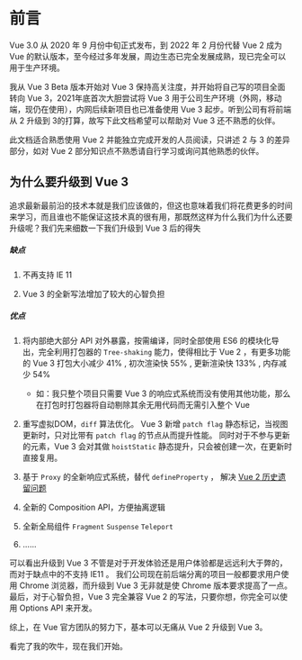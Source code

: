 # 前言

Vue 3.0 从 2020 年 9 月份中旬正式发布，到 2022 年 2 月份代替 Vue 2 成为 Vue 的默认版本，至今经过多年发展，周边生态已完全发展成熟，现已完全可以用于生产环境。



我从 Vue 3 Beta 版本开始对 Vue 3 保持高关注度，并开始将自己写的项目全面转向 Vue 3，2021年底首次大胆尝试将 Vue 3 用于公司生产环境（外网，移动端，现仍在使用），内网后续新项目也已准备使用 Vue 3 起步。听到公司有将前端从 2 升级到 3的打算，故写下此文档希望可以帮助对 Vue 3 还不熟悉的伙伴。



此文档适合熟悉使用 Vue 2 并能独立完成开发的人员阅读，只讲述 2 与 3 的差异部分，如对 Vue 2 部分知识点不熟悉请自行学习或询问其他熟悉的伙伴。



## 为什么要升级到 Vue 3

追求最新最前沿的技术本就是我们应该做的，但这也意味着我们将花费更多的时间来学习，而且谁也不能保证这技术真的很有用，那既然这样为什么我们为什么还要升级呢？我们先来细数一下我们升级到 Vue 3 后的得失

##### 缺点

1. 不再支持 IE 11

2. Vue 3 的全新写法增加了较大的心智负担

##### 优点

1. 将内部绝大部分 API 对外暴露，按需编译，同时全部使用 ES6 的模块化导出，完全利用打包器的 `Tree-shaking` 能力，使得相比于 Vue 2 ，有更多功能的 Vue 3 打包大小减少 41% , 初次渲染快 55% , 更新渲染快 133% , 内存减少 54%
   
   - 如：我只整个项目只需要 Vue 3 的响应式系统而没有使用其他功能，那么在打包时打包器将自动剔除其余无用代码而无需引入整个 Vue

2. 重写虚拟DOM，`diff` 算法优化。 Vue 3 新增 `patch flag` 静态标记，当视图更新时，只对比带有 `patch flag` 的节点从而提升性能。 同时对于不参与更新的元素，Vue 3 会对其做 `hoistStatic` 静态提升，只会被创建一次，在更新时直接复用。

3. 基于 `Proxy` 的全新响应式系统，替代 `defineProperty` ， 解决 [Vue 2 历史遗留问题](https://v2.cn.vuejs.org/v2/guide/reactivity.html#%E6%A3%80%E6%B5%8B%E5%8F%98%E5%8C%96%E7%9A%84%E6%B3%A8%E6%84%8F%E4%BA%8B%E9%A1%B9) 

4. 全新的 Composition API，方便抽离逻辑

5. 全新全局组件 `Fragment` `Suspense` `Teleport` 

6. ......



可以看出升级到 Vue 3 不管是对于开发体验还是用户体验都是远远利大于弊的，而对于缺点中的不支持 IE11 。 我们公司现在前后端分离的项目一般都要求用户使用 Chrome 浏览器，而升级到 Vue 3 无非就是使 Chrome 版本要求提高了一点。 最后，对于心智负担，Vue 3 完全兼容 Vue 2 的写法，只要你想，你完全可以使用 Options API 来开发。



综上，在 Vue 官方团队的努力下，基本可以无痛从 Vue 2 升级到 Vue 3。



看完了我的吹牛，现在我们开始。
